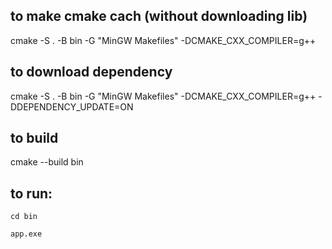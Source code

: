 ## to make cmake cach (without downloading lib)
cmake -S . -B bin -G "MinGW Makefiles" -DCMAKE_CXX_COMPILER=g++

## to download dependency
cmake -S . -B bin -G "MinGW Makefiles" -DCMAKE_CXX_COMPILER=g++ -DDEPENDENCY_UPDATE=ON

## to build
cmake --build bin

## to run:
```
cd bin
```

```
app.exe
```